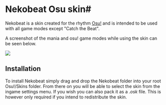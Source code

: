 
# Nekobeat Osu skin#

Nekobeat is a skin created for the rhythm [Osu!](https://osu.ppy.sh) and is intended to be used with all game modes except "Catch the Beat".

A screenshot of the mania and osu! game modes while using the skin can be seen below.

![](https://github.com/catlinman/nekoconfig/blob/master/screenshots/nekobeat.png)

## Installation ##

To install Nekobeat simply drag and drop the Nekobeat folder into your root Osu!/Skins folder. From there on you will be able to select the skin from the ingame settings menu. If you wish you can also pack it as a *.osk* file. This is however only required if you intend to redistribute the skin.